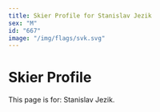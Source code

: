 ```yaml
---
title: Skier Profile for Stanislav Jezik
sex: "M"
id: "667"
image: "/img/flags/svk.svg" 
---
```


# Skier Profile

This page is for: Stanislav Jezik.
    